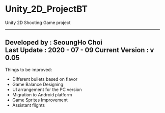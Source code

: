 # Unity_2D_ProjectBT
Unity 2D Shooting Game project

-----------------------------------------------------------------------
Developed by : SeoungHo Choi      
Last Update : 2020 - 07 - 09
Current Version : v 0.05      
-----------------------------------------------------------------------

Things to be improved:
- Different bullets based on flavor
- Game Balance Designing
- UI arrangement for the PC version
- Migration to Android platform
- Game Sprites Improvement
- Assistant flights
